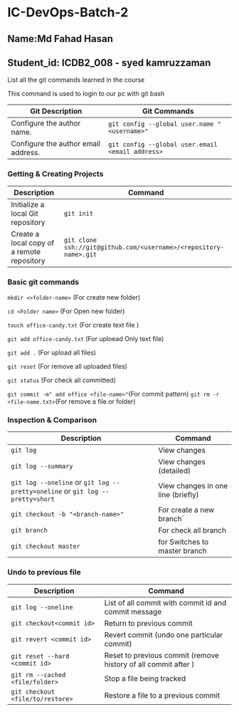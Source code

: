 # IC-DevOps-Batch-2

## Name:Md Fahad Hasan

## Student_id: ICDB2_008 - syed kamruzzaman

List all the git commands learned in the course

This command is used to login to our pc with git bash

| Git Description                     | Git Commands                                     |
| ----------------------------------- | ------------------------------------------------ |
| Configure the author name.          | `git config --global user.name "<username>"`     |
| Configure the author email address. | `git config --global user.email <email address>` |

### Getting & Creating Projects

| Description                                | Command                                                           |
| ------------------------------------------ | ----------------------------------------------------------------- |
| Initialize a local Git repository          | `git init`                                                        |
| Create a local copy of a remote repository | `git clone ssh://git@github.com/<username>/<repository-name>.git` |

### Basic git commands
`mkdir <>folder-name>` (For create new folder) 

 `cd <Folder name>`  (For Open new folder) 

 `touch office-candy.txt` (For create text file ) 

`git add office-candy.txt` (For uploead Only text file) 

`git add .` (For upload all files) 

`git reset` (For remove all uploaded files) 

`git status` (For check all committed)

`git commit -m" add office <file-name>"`(For commit pattern) 
`git rm -r <file-name.txt>`(For remove a file or folder) 

### Inspection & Comparison

| Description | Command |
| ------- | ----------- |
 | `git log` |View changes |
| `git log --summary` | View changes (detailed) |
| `git log --oneline` or  `git log --pretty=oneline` or `git log --pretty=short` | View changes in one line (briefly) |
|`git checkout -b "<branch-name>"`|For create a new branch`|
|`git branch `|For check all branch|
|`git checkout master`| for Switches to master branch|

### Undo to previous file

| Description | Command |
| ------- | ----------- |
| `git log --oneline` | List of all commit with commit id and commit message |
| `git checkout<commit id>` | Return to previous commit <commit id> |
| `git revert <commit id>` | Revert commit <commit id> (undo one particular commit) |
| `git reset --hard <commit id>` | Reset to previous commit <commit id> (remove history of all commit after <commit id> ) |
| `git rm --cached <file/folder>` |Stop a file being tracked |
| `git checkout <file/to/restore>` | Restore a file to a previous commit |
